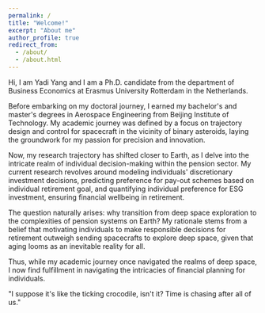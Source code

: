 ```yaml
---
permalink: /
title: "Welcome!"
excerpt: "About me"
author_profile: true
redirect_from: 
  - /about/
  - /about.html
---
```


Hi, I am Yadi Yang and I am a Ph.D. candidate from the department of Business Economics at Erasmus University Rotterdam in the Netherlands. 

Before embarking on my doctoral journey, I earned my bachelor's and master's degrees in Aerospace Engineering from Beijing Institute of Technology. My academic journey was defined by a focus on trajectory design and control for spacecraft in the vicinity of binary asteroids, laying the groundwork for my passion for precision and innovation.

Now, my research trajectory has shifted closer to Earth, as I delve into the intricate realm of individual decision-making within the pension sector. My current research revolves around modeling individuals' discretionary investment decisions, predicting preference for pay-out schemes based on individual retirement goal, and quantifying individual preference for ESG investment, ensuring financial wellbeing in retirement.

The question naturally arises: why transition from deep space exploration to the complexities of pension systems on Earth? My rationale stems from a belief that motivating individuals to make responsible decisions for retirement outweigh sending spacecrafts to explore deep space, given that aging looms as an inevitable reality for all.

Thus, while my academic journey once navigated the realms of deep space, I now find fulfillment in navigating the intricacies of financial planning for individuals. 

"I suppose it's like the ticking crocodile, isn't it? Time is chasing after all of us."
